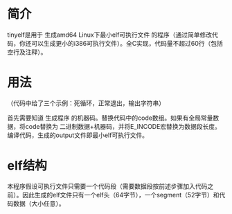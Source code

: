 # 简介
tinyelf是用于 生成amd64 Linux下最小elf可执行文件 的程序（通过简单修改代码，你还可以生成更小的i386可执行文件）。全C实现，代码量不超过60行（包括空行及注释）。

# 用法
（代码中给了三个示例：死循环，正常退出，输出字符串）

首先需要知道 生成程序 的机器码。替换代码中的code数组。如果有全局常量数据，将code替换为 二进制数据+机器码，并将E_INCODE宏替换为数据段长度。编译代码，生成的output文件即最小elf可执行文件。

# elf结构
本程序假设可执行文件只需要一个代码段（需要数据段按前述步骤加入代码之前）。因此生成的elf文件只有一个elf头（64字节），一个segment（52字节）和代码数据（大小任意）。
